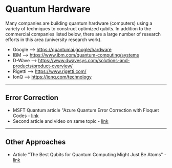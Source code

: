 # Quantum Hardware

Many companies are building quantum hardware (computers) using a variety of techniques to construct optimized qubits.  In addition to the commercial companies listed below, there are a large number of research efforts in this area (university research work).

- Google --> https://quantumai.google/hardware
- IBM --> https://www.ibm.com/quantum-computing/systems
- D-Wave --> https://www.dwavesys.com/solutions-and-products/product-overview/
- Rigetti --> https://www.rigetti.com/
- IonQ --> https://ionq.com/technology
---


## Error Correction

- MSFT Quantum article "Azure Quantum Error Correction with Floquet Codes - [link](https://www.microsoft.com/en-us/research/blog/azure-quantum-innovation-efficient-error-correction-of-topological-qubits-with-floquet-codes/)
- Second article and video on same topic - [link](https://www.microsoft.com/en-us/research/blog/microsoft-has-demonstrated-the-underlying-physics-required-to-create-a-new-kind-of-qubit/)

---

## Other Approaches

- Article "The Best Qubits for Quantum Computing Might Just Be Atoms" - [link](https://www.quantamagazine.org/the-best-qubits-for-quantum-computing-might-just-be-atoms-20240325/)




